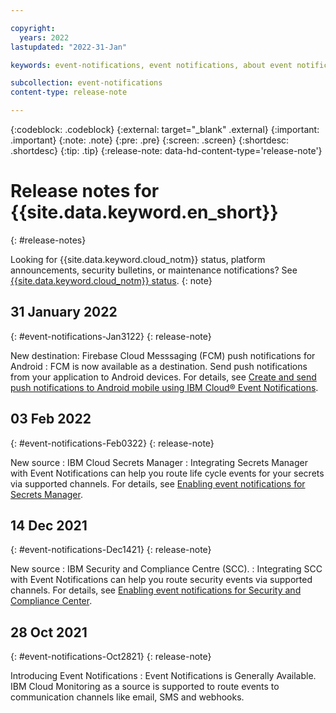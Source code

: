 ```yaml
---

copyright:
  years: 2022
lastupdated: "2022-31-Jan"

keywords: event-notifications, event notifications, about event notifications

subcollection: event-notifications
content-type: release-note

---
```


{:codeblock: .codeblock}
{:external: target="_blank" .external}
{:important: .important}
{:note: .note}
{:pre: .pre}
{:screen: .screen}
{:shortdesc: .shortdesc}
{:tip: .tip}
{:release-note: data-hd-content-type='release-note'}


# Release notes for {{site.data.keyword.en_short}}
{: #release-notes}

Looking for {{site.data.keyword.cloud_notm}} status, platform announcements, security bulletins, or maintenance notifications? See [{{site.data.keyword.cloud_notm}} status](https://cloud.ibm.com/status?selected=status).
{: note}

## 31 January 2022
{: #event-notifications-Jan3122}
{: release-note}

New destination:  Firebase Cloud Messsaging (FCM) push notifications for Android
:   FCM is now available as a destination.   Send push notifications from your application to Android devices. For details, see [Create and send push notifications to Android mobile using IBM Cloud® Event Notifications](/docs/event-notifications?topic=event-notifications-en-create-send).

## 03 Feb 2022
{: #event-notifications-Feb0322}
{: release-note}

New source : IBM Cloud Secrets Manager
:   Integrating Secrets Manager with Event Notifications can help you route life cycle events for your secrets via supported channels. For details, see [Enabling event notifications for Secrets Manager](/docs/secrets-manager?topic=secrets-manager-event-notifications&interface=ui).


## 14 Dec 2021
{: #event-notifications-Dec1421}
{: release-note}

New source : IBM Security and Compliance Centre (SCC).
:   Integrating SCC with Event Notifications can help you route security events via supported channels. For details, see [Enabling event notifications for Security and Compliance Center](/docs/security-compliance?topic=security-compliance-event-notifications&interface=ui).

## 28 Oct 2021
{: #event-notifications-Oct2821}
{: release-note}

Introducing Event Notifications
:   Event Notifications is Generally Available. IBM Cloud Monitoring as a source is supported to route events to communication channels like email, SMS and webhooks. 

